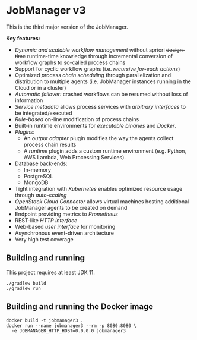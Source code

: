 JobManager v3
=============

This is the third major version of the JobManager.

**Key features:**

* *Dynamic and scalable workflow management* without apriori ~~design-time~~
  runtime-time knowledge through incremental conversion of workflow graphs to
  so-called process chains
* Support for cyclic workflow graphs (i.e. *recursive for-each actions*)
* Optimized *process chain scheduling* through parallelization and distribution
  to multiple agents (i.e. JobManager instances running in the Cloud or in a
  cluster)
* *Automatic failover:* crashed workflows can be resumed without loss of
  information
* *Service metadata* allows process services with *arbitrary interfaces* to be
  integrated/executed
* *Rule-based* on-line modification of process chains
* Built-in runtime environments for *executable binaries* and *Docker*.
* *Plugins:*
  * An *output adapter* plugin modifies the way the agents collect process
    chain results
  * A *runtime* plugin adds a custom runtime environment (e.g. Python,
    AWS Lambda, Web Processing Services).
* Database back-ends:
  * In-memory
  * PostgreSQL
  * MongoDB
* Tight integration with *Kubernetes* enables optimized resource usage through
  *auto-scaling*
* *OpenStack Cloud Connector* allows virtual machines hosting additional
  JobManager agents to be created on demand
* Endpoint providing metrics to *Prometheus*
* REST-like *HTTP interface*
* Web-based *user interface* for monitoring
* Asynchronous event-driven architecture
* Very high test coverage

Building and running
--------------------

This project requires at least JDK 11.

    ./gradlew build
    ./gradlew run

Building and running the Docker image
-------------------------------------

    docker build -t jobmanager3 .
    docker run --name jobmanager3 --rm -p 8080:8080 \
      -e JOBMANAGER_HTTP_HOST=0.0.0.0 jobmanager3
